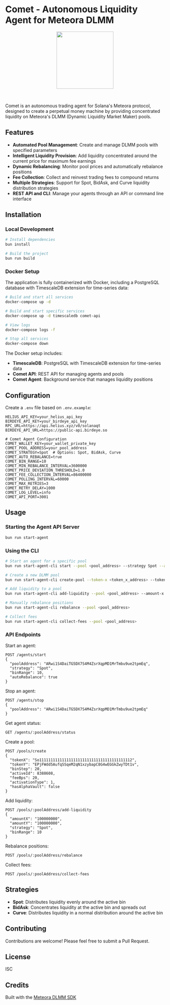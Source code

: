 # Comet - Autonomous Liquidity Agent for Meteora DLMM

<p align="center">
<img align="center" src="https://app.meteora.ag/icons/logo.svg" width="180" height="180" />
</p>
<br>

Comet is an autonomous trading agent for Solana's Meteora protocol, designed to create a perpetual money machine by providing concentrated liquidity on Meteora's DLMM (Dynamic Liquidity Market Maker) pools.

## Features

- **Automated Pool Management**: Create and manage DLMM pools with specified parameters
- **Intelligent Liquidity Provision**: Add liquidity concentrated around the current price for maximum fee earnings
- **Dynamic Rebalancing**: Monitor pool prices and automatically rebalance positions
- **Fee Collection**: Collect and reinvest trading fees to compound returns
- **Multiple Strategies**: Support for Spot, BidAsk, and Curve liquidity distribution strategies
- **REST API and CLI**: Manage your agents through an API or command line interface

## Installation

### Local Development

```bash
# Install dependencies
bun install

# Build the project
bun run build
```

### Docker Setup

The application is fully containerized with Docker, including a PostgreSQL database with TimescaleDB extension for time-series data:

```bash
# Build and start all services
docker-compose up -d

# Build and start specific services
docker-compose up -d timescaledb comet-api

# View logs
docker-compose logs -f

# Stop all services
docker-compose down
```

The Docker setup includes:
- **TimescaleDB**: PostgreSQL with TimescaleDB extension for time-series data
- **Comet API**: REST API for managing agents and pools
- **Comet Agent**: Background service that manages liquidity positions

## Configuration

Create a `.env` file based on `.env.example`:

```
HELIUS_API_KEY=your_helius_api_key
BIRDEYE_API_KEY=your_birdeye_api_key
RPC_URL=https://api.helius.xyz/v0/solanaqt
BIRDEYE_API_URL=https://public-api.birdeye.so

# Comet Agent Configuration
COMET_WALLET_KEY=your_wallet_private_key
COMET_POOL_ADDRESS=your_pool_address
COMET_STRATEGY=Spot  # Options: Spot, BidAsk, Curve
COMET_AUTO_REBALANCE=true
COMET_BIN_RANGE=10
COMET_MIN_REBALANCE_INTERVAL=3600000
COMET_PRICE_DEVIATION_THRESHOLD=1.0
COMET_FEE_COLLECTION_INTERVAL=86400000
COMET_POLLING_INTERVAL=60000
COMET_MAX_RETRIES=3
COMET_RETRY_DELAY=1000
COMET_LOG_LEVEL=info
COMET_API_PORT=3001
```

## Usage

### Starting the Agent API Server

```bash
bun run start-agent
```

### Using the CLI

```bash
# Start an agent for a specific pool
bun run start-agent-cli start --pool <pool_address> --strategy Spot --auto-rebalance true

# Create a new DLMM pool
bun run start-agent-cli create-pool --token-x <token_x_address> --token-y <token_y_address> --bin-step 20 --active-id 8388608 --fee-bps 20

# Add liquidity to a pool
bun run start-agent-cli add-liquidity --pool <pool_address> --amount-x 100000000 --amount-y 100000000 --strategy Spot --range 10

# Manually rebalance positions
bun run start-agent-cli rebalance --pool <pool_address>

# Collect fees
bun run start-agent-cli collect-fees --pool <pool_address>
```

### API Endpoints

Start an agent:
```
POST /agents/start
{
  "poolAddress": "ARwi1S4DaiTG5DX7S4M4ZsrXqpMD1MrTmbu9ue2tpmEq",
  "strategy": "Spot",
  "binRange": 10,
  "autoRebalance": true
}
```

Stop an agent:
```
POST /agents/stop
{
  "poolAddress": "ARwi1S4DaiTG5DX7S4M4ZsrXqpMD1MrTmbu9ue2tpmEq"
}
```

Get agent status:
```
GET /agents/:poolAddress/status
```

Create a pool:
```
POST /pools/create
{
  "tokenX": "So11111111111111111111111111111111111111112",
  "tokenY": "EPjFWdd5AufqSSqeM2qN1xzybapC8G4wEGGkZwyTDt1v",
  "binStep": 20,
  "activeId": 8388608,
  "feeBps": 20,
  "activationType": 1,
  "hasAlphaVault": false
}
```

Add liquidity:
```
POST /pools/:poolAddress/add-liquidity
{
  "amountX": "100000000",
  "amountY": "100000000",
  "strategy": "Spot",
  "binRange": 10
}
```

Rebalance positions:
```
POST /pools/:poolAddress/rebalance
```

Collect fees:
```
POST /pools/:poolAddress/collect-fees
```

## Strategies

- **Spot**: Distributes liquidity evenly around the active bin
- **BidAsk**: Concentrates liquidity at the active bin and spreads out
- **Curve**: Distributes liquidity in a normal distribution around the active bin

## Contributing

Contributions are welcome! Please feel free to submit a Pull Request.

## License

ISC

## Credits

Built with the [Meteora DLMM SDK](https://github.com/MeteoraAg/dlmm-sdk)